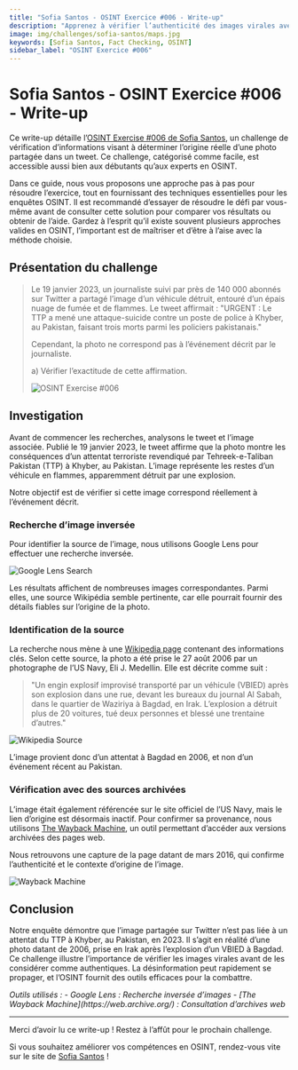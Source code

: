 ```yaml
---
title: "Sofia Santos - OSINT Exercice #006 - Write-up"
description: "Apprenez à vérifier l’authenticité des images virales avec l’OSINT : recherche inversée, archives web et techniques pour identifier la désinformation efficacement."
image: img/challenges/sofia-santos/maps.jpg
keywords: [Sofia Santos, Fact Checking, OSINT]
sidebar_label: "OSINT Exercice #006"
---
```


# Sofia Santos - OSINT Exercice #006 - Write-up

Ce write-up détaille l’[OSINT Exercise #006 de Sofia Santos](https://gralhix.com/list-of-osint-exercises/osint-exercise-006/), un challenge de vérification d’informations visant à déterminer l’origine réelle d’une photo partagée dans un tweet. Ce challenge, catégorisé comme facile, est accessible aussi bien aux débutants qu’aux experts en OSINT.

Dans ce guide, nous vous proposons une approche pas à pas pour résoudre l’exercice, tout en fournissant des techniques essentielles pour les enquêtes OSINT. Il est recommandé d’essayer de résoudre le défi par vous-même avant de consulter cette solution pour comparer vos résultats ou obtenir de l’aide. Gardez à l’esprit qu’il existe souvent plusieurs approches valides en OSINT, l’important est de maîtriser et d’être à l’aise avec la méthode choisie.

## Présentation du challenge

> Le 19 janvier 2023, un journaliste suivi par près de 140 000 abonnés sur Twitter a partagé l’image d’un véhicule détruit, entouré d’un épais nuage de fumée et de flammes. Le tweet affirmait : "URGENT : Le TTP a mené une attaque-suicide contre un poste de police à Khyber, au Pakistan, faisant trois morts parmi les policiers pakistanais."
>
> Cependant, la photo ne correspond pas à l’événement décrit par le journaliste.
>
> a) Vérifier l’exactitude de cette affirmation.
>
> ![OSINT Exercise #006](/img/challenges/sofia-santos/osint-exercise-006/sofia-santos-006-1.png "OSINT Exercise #006")

## Investigation

Avant de commencer les recherches, analysons le tweet et l’image associée. Publié le 19 janvier 2023, le tweet affirme que la photo montre les conséquences d’un attentat terroriste revendiqué par Tehreek-e-Taliban Pakistan (TTP) à Khyber, au Pakistan. L’image représente les restes d’un véhicule en flammes, apparemment détruit par une explosion.

Notre objectif est de vérifier si cette image correspond réellement à l’événement décrit.

### Recherche d’image inversée

Pour identifier la source de l’image, nous utilisons Google Lens pour effectuer une recherche inversée.

![Google Lens Search](/img/challenges/sofia-santos/osint-exercise-006/sofia-santos-006-2.png "Google Lens Search")

Les résultats affichent de nombreuses images correspondantes. Parmi elles, une source Wikipédia semble pertinente, car elle pourrait fournir des détails fiables sur l’origine de la photo.

### Identification de la source

La recherche nous mène à une [Wikipedia page](https://fr.m.wikipedia.org/wiki/Fichier:WaziriyaAutobombeIrak.jpg) contenant des informations clés. Selon cette source, la photo a été prise le 27 août 2006 par un photographe de l’US Navy, Eli J. Medellin. Elle est décrite comme suit :

> "Un engin explosif improvisé transporté par un véhicule (VBIED) après son explosion dans une rue, devant les bureaux du journal Al Sabah, dans le quartier de Waziriya à Bagdad, en Irak. L’explosion a détruit plus de 20 voitures, tué deux personnes et blessé une trentaine d’autres."

![Wikipedia Source](/img/challenges/sofia-santos/osint-exercise-006/sofia-santos-006-3.png "Wikipedia Source")

L’image provient donc d’un attentat à Bagdad en 2006, et non d’un événement récent au Pakistan.

### Vérification avec des sources archivées

L’image était également référencée sur le site officiel de l’US Navy, mais le lien d’origine est désormais inactif. Pour confirmer sa provenance, nous utilisons [The Wayback Machine](https://web.archive.org/web/20160304200237/http://www.navy.mil/view_image.asp?id=38460), un outil permettant d’accéder aux versions archivées des pages web.

Nous retrouvons une capture de la page datant de mars 2016, qui confirme l’authenticité et le contexte d’origine de l’image.

![Wayback Machine](/img/challenges/sofia-santos/osint-exercise-006/sofia-santos-006-4.png "Wayback Machine")

## Conclusion

Notre enquête démontre que l’image partagée sur Twitter n’est pas liée à un attentat du TTP à Khyber, au Pakistan, en 2023. Il s’agit en réalité d’une photo datant de 2006, prise en Irak après l’explosion d’un VBIED à Bagdad. Ce challenge illustre l’importance de vérifier les images virales avant de les considérer comme authentiques. La désinformation peut rapidement se propager, et l’OSINT fournit des outils efficaces pour la combattre.

<em>
Outils utilisés :
- Google Lens : Recherche inversée d’images
- [The Wayback Machine](https://web.archive.org/) : Consultation d’archives web
</em>

---

Merci d’avoir lu ce write-up ! Restez à l’affût pour le prochain challenge.

Si vous souhaitez améliorer vos compétences en OSINT, rendez-vous vite sur le site de [Sofia Santos](https://gralhix.com/) !

